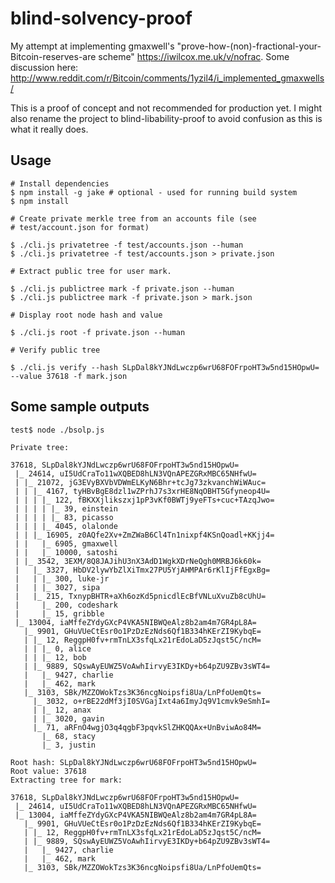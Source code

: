 blind-solvency-proof
====================

My attempt at implementing gmaxwell's "prove-how-(non)-fractional-your-Bitcoin-reserves-are scheme" https://iwilcox.me.uk/v/nofrac. Some discussion here: http://www.reddit.com/r/Bitcoin/comments/1yzil4/i_implemented_gmaxwells/

This is a proof of concept and not recommended for production yet. I
might also rename the project to blind-libability-proof to avoid
confusion as this is what it really does.

## Usage

```
# Install dependencies
$ npm install -g jake # optional - used for running build system
$ npm install

# Create private merkle tree from an accounts file (see
# test/account.json for format)

$ ./cli.js privatetree -f test/accounts.json --human
$ ./cli.js privatetree -f test/accounts.json > private.json

# Extract public tree for user mark.

$ ./cli.js publictree mark -f private.json --human
$ ./cli.js publictree mark -f private.json > mark.json

# Display root node hash and value

$ ./cli.js root -f private.json --human

# Verify public tree

$ ./cli.js verify --hash SLpDal8kYJNdLwczp6wrU68FOFrpoHT3w5nd15HOpwU= --value 37618 -f mark.json
```


## Some sample outputs

```
test$ node ./bsolp.js

Private tree:

37618, SLpDal8kYJNdLwczp6wrU68FOFrpoHT3w5nd15HOpwU=
 |_ 24614, uI5UdCraTo11wXQBED8hLN3VQnAPEZGRxMBC65NHfwU=
 | |_ 21072, jG3EVyBXVbVDWmELKyN6Bhr+tcJg73zkvanchWiWAuc=
 | | |_ 4167, tyHBvBgE8dzl1wZPrhJ7s3xrHE8NqOBHT5Gfyneop4U=
 | | | |_ 122, fBKXXjlikszxj1pP3vKf0BWTj9yeFTs+cuc+TAzqJwo=
 | | | | |_ 39, einstein
 | | | | |_ 83, picasso
 | | | |_ 4045, olalonde
 | | |_ 16905, z0AQfe2Xv+ZmZWaB6Cl4Tn1nixpf4KSnQoadl+KKjj4=
 | |   |_ 6905, gmaxwell
 | |   |_ 10000, satoshi
 | |_ 3542, 3EXM/8Q8JAJihU3nX3AdD1WgkXDrNeQgh0MRBJ6k60k=
 |   |_ 3327, HbDV2lywYbZlXiTmx27PU5YjAHMPAr6rKlIjFfEgxBg=
 |   | |_ 300, luke-jr
 |   | |_ 3027, sipa
 |   |_ 215, TxnypBHTR+aXh6ozKd5pnicdlEcBfVNLuXvuZb8cUhU=
 |     |_ 200, codeshark
 |     |_ 15, gribble
 |_ 13004, iaMffeZYdyGXcP4VKA5NIBWQeAlz8b2am4m7GR4pL8A=
   |_ 9901, GHuVUeCtEsr0o1PzDzEzNds6Qf1B334hKErZI9KybqE=
   | |_ 12, ReggpH0fv+rmTnLX3sfqLx21rEdoLaD5zJqst5C/ncM=
   | | |_ 0, alice
   | | |_ 12, bob
   | |_ 9889, SQswAyEUWZ5VoAwhIirvyE3IKDy+b64pZU9ZBv3sWT4=
   |   |_ 9427, charlie
   |   |_ 462, mark
   |_ 3103, SBk/MZZOWokTzs3K36ncgNoipsfi8Ua/LnPfoUemQts=
     |_ 3032, o+rBE22dMf3jI0SVGajIxt4a6ImyJq9V1cmvk9eSmhI=
     | |_ 12, anax
     | |_ 3020, gavin
     |_ 71, aRFnO4wgjO3q4qgbF3pqvkSlZHKQQAx+UnBviwAo84M=
       |_ 68, stacy
       |_ 3, justin

Root hash: SLpDal8kYJNdLwczp6wrU68FOFrpoHT3w5nd15HOpwU=
Root value: 37618
Extracting tree for mark:

37618, SLpDal8kYJNdLwczp6wrU68FOFrpoHT3w5nd15HOpwU=
 |_ 24614, uI5UdCraTo11wXQBED8hLN3VQnAPEZGRxMBC65NHfwU=
 |_ 13004, iaMffeZYdyGXcP4VKA5NIBWQeAlz8b2am4m7GR4pL8A=
   |_ 9901, GHuVUeCtEsr0o1PzDzEzNds6Qf1B334hKErZI9KybqE=
   | |_ 12, ReggpH0fv+rmTnLX3sfqLx21rEdoLaD5zJqst5C/ncM=
   | |_ 9889, SQswAyEUWZ5VoAwhIirvyE3IKDy+b64pZU9ZBv3sWT4=
   |   |_ 9427, charlie
   |   |_ 462, mark
   |_ 3103, SBk/MZZOWokTzs3K36ncgNoipsfi8Ua/LnPfoUemQts=
```
